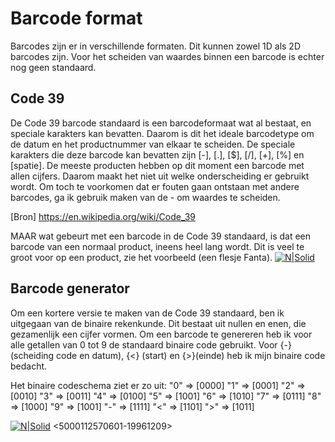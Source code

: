 # Barcode format

Barcodes zijn er in verschillende formaten. Dit kunnen zowel 1D als 2D barcodes zijn. Voor het scheiden van waardes binnen een barcode is echter nog geen standaard. 

## Code 39
De Code 39 barcode standaard is een barcodeformaat wat al bestaat, en speciale karakters kan bevatten. Daarom is dit het ideale barcodetype om de datum en het productnummer van elkaar te scheiden. De speciale karakters die deze barcode kan bevatten zijn [-], [.], [$], [/], [+], [%] en [spatie].
De meeste producten hebben op dit moment een barcode met allen cijfers. Daarom maakt het niet uit welke onderscheiding er gebruikt wordt. Om toch te voorkomen dat er fouten gaan ontstaan met andere barcodes, ga ik gebruik maken van de - om waardes te scheiden.

[Bron] https://en.wikipedia.org/wiki/Code_39

MAAR wat gebeurt met een barcode in de Code 39 standaard, is dat een barcode van een normaal product, ineens heel lang wordt. Dit is veel te groot voor op een product, zie het voorbeeld (een flesje Fanta).
[![N|Solid](http://www.barcodes4.me/barcode/c39/5000112570601-20170418.png?width=400&height=100)](http://www.barcodes4.me/barcode/c39/5000112570601-20170418.png?width=400&height=100)

## Barcode generator
Om een kortere versie te maken van de Code 39 standaard, ben ik uitgegaan van de binaire rekenkunde. Dit bestaat uit nullen en enen, die gezamenlijk een cijfer vormen. 
Om een barcode te genereren heb ik voor alle getallen van 0 tot 9 de standaard binaire code gebruikt. Voor {-} (scheiding code en datum), {<} (start) en {>}(einde) heb ik mijn binaire code bedacht.

Het binaire codeschema ziet er zo uit:
"0" => [0000]
"1" => [0001]
"2" => [0010]
"3" => [0011]
"4" => [0100]
"5" => [1001]
"6" => [1010]
"7" => [0111]
"8" => [1000]
"9" => [1001]
"-" => [1111]
"<" => [1101]
">" => [1011]

[![N|Solid](http://image.prntscr.com/image/2d540c286a284667bb2505ded74b9547.png)](http://image.prntscr.com/image/2d540c286a284667bb2505ded74b9547.png)
<5000112570601-19961209>